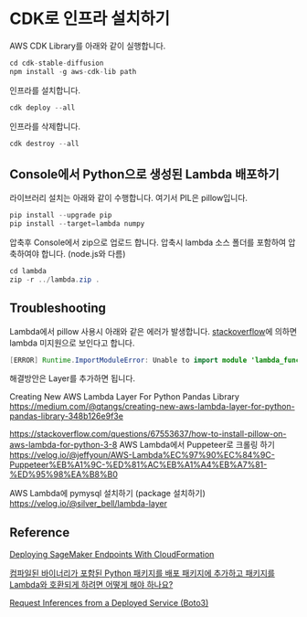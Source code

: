 # CDK로 인프라 설치하기 

AWS CDK Library를 아래와 같이 실행합니다. 

```java
cd cdk-stable-diffusion
npm install -g aws-cdk-lib path
```

인프라를 설치합니다. 

```java
cdk deploy --all
```

인프라를 삭제합니다.

```java
cdk destroy --all
```

## Console에서 Python으로 생성된 Lambda 배포하기 

라이브러리 설치는 아래와 같이 수행합니다. 여기서 PIL은 pillow입니다.

```java
pip install --upgrade pip
pip install --target=lambda numpy 
```

압축후 Console에서 zip으로 업로드 합니다. 압축시 lambda 소스 폴더를 포함하여 압축하여야 합니다. (node.js와 다름)

```java
cd lambda
zip -r ../lambda.zip .
```

## Troubleshooting

Lambda에서 pillow 사용시 아래와 같은 에러가 발생합니다. [stackoverflow](https://stackoverflow.com/questions/57197283/aws-lambda-cannot-import-name-imaging-from-pil)에 의하면 lambda 미지원으로 보인다고 합니다. 

```java
[ERROR] Runtime.ImportModuleError: Unable to import module 'lambda_function': cannot import name '_imaging' from 'PIL' (/var/task/PIL/__init__.py)
```

해결방안은 Layer를 추가하면 됩니다.

Creating New AWS Lambda Layer For Python Pandas Library
https://medium.com/@qtangs/creating-new-aws-lambda-layer-for-python-pandas-library-348b126e9f3e

https://stackoverflow.com/questions/67553637/how-to-install-pillow-on-aws-lambda-for-python-3-8
AWS Lambda에서 Puppeteer로 크롤링 하기
https://velog.io/@jeffyoun/AWS-Lambda%EC%97%90%EC%84%9C-Puppeteer%EB%A1%9C-%ED%81%AC%EB%A1%A4%EB%A7%81-%ED%95%98%EA%B8%B0

AWS Lambda에 pymysql 설치하기 (package 설치하기)
https://velog.io/@silver_bell/lambda-layer


## Reference 

[Deploying SageMaker Endpoints With CloudFormation](https://towardsdatascience.com/deploying-sagemaker-endpoints-with-cloudformation-b43f7d495640)

[컴파일된 바이너리가 포함된 Python 패키지를 배포 패키지에 추가하고 패키지를 Lambda와 호환되게 하려면 어떻게 해야 하나요?](https://aws.amazon.com/ko/premiumsupport/knowledge-center/lambda-python-package-compatible/)

[Request Inferences from a Deployed Service (Boto3)](https://docs.aws.amazon.com/sagemaker/latest/dg/neo-requests-boto3.html)
